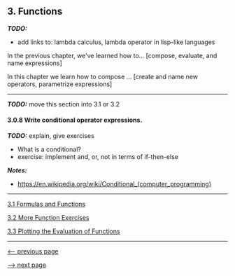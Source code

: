 ## 3. Functions

___TODO:___

* add links to: lambda calculus, lambda operator in lisp-like languages

In the previous chapter, we've learned how to... [compose, evaluate, and name expressions]

In this chapter we learn how to compose ... [create and name new operators, parametrize expressions]

-----

___TODO:___ move this section into 3.1 or 3.2

#### 3.0.8 Write conditional operator expressions.

___TODO:___ explain, give exercises

* What is a conditional?
* exercise: implement and, or, not in terms of if-then-else

___Notes:___

* <https://en.wikipedia.org/wiki/Conditional_(computer_programming)>

-----

[3.1 Formulas and Functions](ch3_1_formulas_and_functions.md)

[3.2 More Function Exercises](ch3_2_more_function_exercises.md)

[3.3 Plotting the Evaluation of Functions](ch3_3_plotting_the_evaluation_of_functions.md)

------------------

[<-- previous page](ch2_expressions.md)

[--> next page](ch3_1_formulas_and_functions.md)

